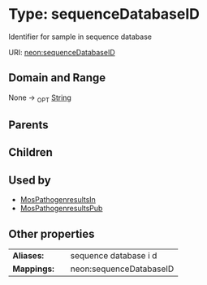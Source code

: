 
# Type: sequenceDatabaseID


Identifier for sample in sequence database

URI: [neon:sequenceDatabaseID](https://data.neonscience.org/sequenceDatabaseID)


## Domain and Range

None ->  <sub>OPT</sub> [String](types/String.md)

## Parents


## Children


## Used by

 * [MosPathogenresultsIn](MosPathogenresultsIn.md)
 * [MosPathogenresultsPub](MosPathogenresultsPub.md)

## Other properties

|  |  |  |
| --- | --- | --- |
| **Aliases:** | | sequence database i d |
| **Mappings:** | | neon:sequenceDatabaseID |

